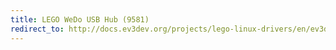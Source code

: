 ```yaml
---
title: LEGO WeDo USB Hub (9581)
redirect_to: http://docs.ev3dev.org/projects/lego-linux-drivers/en/ev3dev-jessie/sensor_data.html#wedo-hub
---
```

